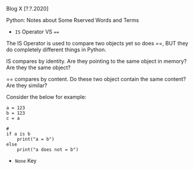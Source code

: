 Blog X [?.?.2020]

Python: Notes about Some Rserved Words and Terms

- ```IS``` Operator VS ```==```

The IS Operator is used to compare two objects yet so does ==, BUT they do completely different things in Python. 

IS compares by identity. Are they pointing to the same object in memory? Are they the same object? 

== compares by content. Do these two object contain the same content? Are they similar?

Consider the below for example:
```
a = 123
b = 123
c = a

# 
if a is b
	print("a = b")
else
	print("a does not = b")
```


- ```None``` Key 
